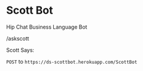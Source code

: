 # Scott Bot

Hip Chat Business Language Bot

/askscott

Scott Says: <something about synergy>

`POST` to `https://ds-scottbot.herokuapp.com/ScottBot`
